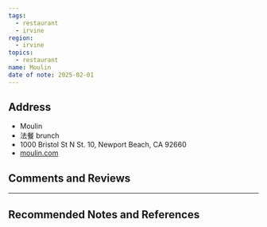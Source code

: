 ```yaml
---
tags:
  - restaurant
  - irvine
region:
  - irvine
topics:
  - restaurant
name: Moulin
date of note: 2025-02-01
---
```


## Address

- Moulin
- 法餐 brunch
- 1000 Bristol St N St. 10, Newport Beach, CA 92660
- [moulin.com](http://www.moulin.com/)



## Comments and Reviews






-----------
##  Recommended Notes and References


